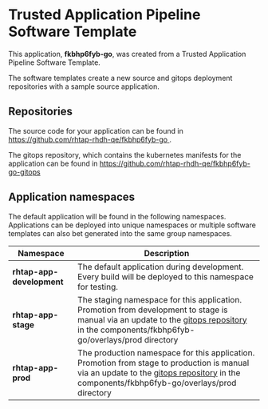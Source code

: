 # Trusted Application Pipeline Software Template

This application, **fkbhp6fyb-go**, was created from a Trusted Application Pipeline Software Template.

The software templates create a new source and gitops deployment repositories with a sample source application. 

## Repositories

The source code for your application can be found in [https://github.com/rhtap-rhdh-qe/fkbhp6fyb-go ](https://github.com/rhtap-rhdh-qe/fkbhp6fyb-go ).
 
The gitops repository, which contains the kubernetes manifests for the application can be found in 
[https://github.com/rhtap-rhdh-qe/fkbhp6fyb-go-gitops ](https://github.com/rhtap-rhdh-qe/fkbhp6fyb-go-gitops ) 

## Application namespaces 

The default application will be found in the following namespaces. Applications can be deployed into unique namespaces or multiple software templates can also bet generated into the same group namespaces.  

|  Namespace   |  Description   |  
| -------- | -------- |   
| **rhtap-app-development** | The default application during development. Every build will be deployed to this namespace for testing. | 
| **rhtap-app-stage** | The staging namespace for this application. Promotion from development to stage is manual via an update to the [gitops repository](https://github.com/rhtap-rhdh-qe/fkbhp6fyb-go-gitops ) in the components/fkbhp6fyb-go/overlays/prod directory |  
| **rhtap-app-prod** | The production namespace for this application. Promotion from stage to production is manual via an update to the [gitops repository](https://github.com/rhtap-rhdh-qe/fkbhp6fyb-go-gitops ) in the components/fkbhp6fyb-go/overlays/prod directory | 